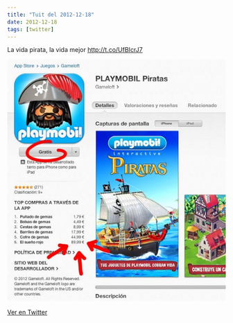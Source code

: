 ```yaml
---
title: "Tuit del 2012-12-18"
date: 2012-12-18
tags: [twitter]
---
```


La vida pirata, la vida mejor http://t.co/UfBIcrJ7

![Imagen](/assets/images/281073645571411968-A-aS_dBCEAEu08o.jpg)

[Ver en Twitter](https://twitter.com/i/web/status/281073645571411968)
